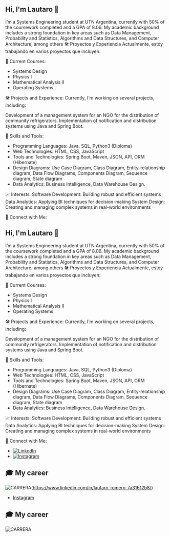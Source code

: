 ## Hi, I'm Lautaro 👋

I’m a Systems Engineering student at UTN Argentina, currently with 50% of the coursework completed and a GPA of 8.06. My academic background includes a strong foundation in key areas such as Data Management, Probability and Statistics, Algorithms and Data Structures, and Computer Architecture, among others
🛠️ Proyectos y Experiencia
Actualmente, estoy trabajando en varios proyectos que incluyen:

📖 Current Courses:
- Systems Design
- Physics I
- Mathematical Analysis II
- Operating Systems

🛠️ Projects and Experience:
Currently, I'm working on several projects, including:

Development of a management system for an NGO for the distribution of community refrigerators.
Implementation of notification and distribution systems using Java and Spring Boot.

🧩 Skills and Tools:
- Programming Languages: Java, SQL, Python3 (Diploma)
- Web Technologies: HTML, CSS, JavaScript
- Tools and Technologies: Spring Boot, Maven, JSON, API, ORM (Hibernate)
- Design Diagrams: Use Case Diagram, Class Diagram, Entity-relationship diagram, Data Flow Diagrams, Components Diagram, Sequence diagram, State diagram
- Data Analytics: Business Intelligence, Data Warehouse Design.

📈 Interests:
Software Development: Building robust and efficient systems
Data Analytics: Applying BI techniques for decision-making
System Design: Creating and managing complex systems in real-world environments

🔗 Connect with Me:
## Hi, I'm Lautaro 👋

I’m a Systems Engineering student at UTN Argentina, currently with 50% of the coursework completed and a GPA of 8.06. My academic background includes a strong foundation in key areas such as Data Management, Probability and Statistics, Algorithms and Data Structures, and Computer Architecture, among others
🛠️ Proyectos y Experiencia
Actualmente, estoy trabajando en varios proyectos que incluyen:

📖 Current Courses:
- Systems Design
- Physics I
- Mathematical Analysis II
- Operating Systems

🛠️ Projects and Experience:
Currently, I'm working on several projects, including:

Development of a management system for an NGO for the distribution of community refrigerators.
Implementation of notification and distribution systems using Java and Spring Boot.

🧩 Skills and Tools:
- Programming Languages: Java, SQL, Python3 (Diploma)
- Web Technologies: HTML, CSS, JavaScript
- Tools and Technologies: Spring Boot, Maven, JSON, API, ORM (Hibernate)
- Design Diagrams: Use Case Diagram, Class Diagram, Entity-relationship diagram, Data Flow Diagrams, Components Diagram, Sequence diagram, State diagram
- Data Analytics: Business Intelligence, Data Warehouse Design.

📈 Interests:
Software Development: Building robust and efficient systems
Data Analytics: Applying BI techniques for decision-making
System Design: Creating and managing complex systems in real-world environments

🔗 Connect with Me:
- [![LinkedIn](https://img.icons8.com/ios-filled/50/000000/linkedin.png)](https://www.linkedin.com/in/lautaro-romero-7a31612b8/)
- [![Instagram](https://img.icons8.com/ios-filled/50/000000/instagram-new.png)](https://www.linkedin.com/in/your-profile)



## 🎓 My career

![CARRERA](https://github.com/user-attachments/assets/57b320a5-21d4-42bb-9bdc-f15a159a38ca)(https://www.linkedin.com/in/lautaro-romero-7a31612b8/)
- [Instagram](https://www.linkedin.com/in/your-profile)



## 🎓 My career

![CARRERA](https://github.com/user-attachments/assets/57b320a5-21d4-42bb-9bdc-f15a159a38ca)
